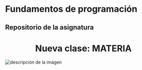 # Fundamentos de programación

## Repositorio de la asignatura 

<h1 align="center"> Nueva clase: MATERIA </h1>

![descripción de la imágen](https://elcodigoperfecto.blog/wp-content/uploads/2023/04/imagen-1.png)
